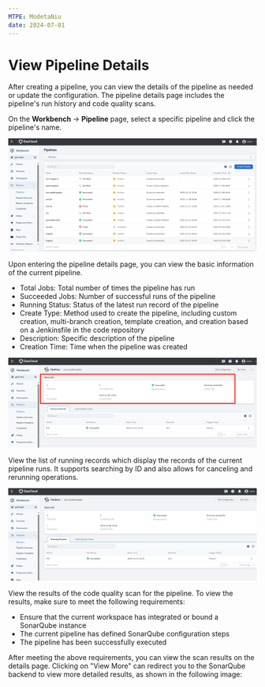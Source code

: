 ```yaml
---
MTPE: ModetaNiu
date: 2024-07-01
---
```


# View Pipeline Details

After creating a pipeline, you can view the details of the pipeline as needed or update the configuration. 
The pipeline details page includes the pipeline's run history and code quality scans.

On the __Workbench__ -> __Pipeline__ page, select a specific pipeline and click the pipeline's name.

![Pipelines](../../../images/detail-pipeline1.png)

Upon entering the pipeline details page, you can view the basic information of the current pipeline.

- Total Jobs: Total number of times the pipeline has run
- Succeeded Jobs: Number of successful runs of the pipeline
- Running Status: Status of the latest run record of the pipeline
- Create Type: Method used to create the pipeline, including custom creation, multi-branch creation, 
  template creation, and creation based on a Jenkinsfile in the code repository
- Description: Specific description of the pipeline
- Creation Time: Time when the pipeline was created

![Basic Information](../../../images/detail-pipeline2.png)

View the list of running records which display the records of the current pipeline runs. It supports searching 
by ID and also allows for canceling and rerunning operations.

![Running Records](../../../images/detail-pipeline3.png)

View the results of the code quality scan for the pipeline. To view the results, make sure to meet the following requirements:

- Ensure that the current workspace has integrated or bound a SonarQube instance
- The current pipeline has defined SonarQube configuration steps
- The pipeline has been successfully executed

After meeting the above requirements, you can view the scan results on the details page. Clicking on "View More" 
can redirect you to the SonarQube backend to view more detailed results, as shown in the following image:

<!-- Add image later -->
